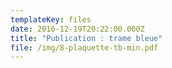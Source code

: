 ```yaml
---
templateKey: files
date: 2016-12-19T20:22:00.000Z
title: "Publication : trame bleue"
file: /img/8-plaquette-tb-min.pdf
---
```

